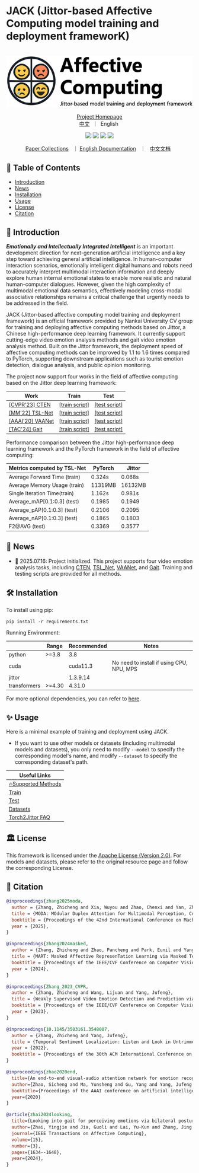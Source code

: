 # JACK (Jittor-based Affective Computing model training and deployment frameworK)

<p align="center">
    <br>
    <img src="assets/logo_en.png"/>
    <br>
<p>
<p align="center">
<a href="">Project Homepage</a>
<br>
        <a href="README_CN.md">中文</a>&nbsp ｜ &nbspEnglish&nbsp
</p>
<p align="center">
<img src="https://img.shields.io/badge/python-3.8-5be.svg">
<img src="https://img.shields.io/badge/jittor-1.3.9-orange.svg">
<a href="https://github.com/zhongqihebut/Affective_Computing/blob/master/LICENSE"><img src="https://img.shields.io/github/license/zhongqihebut/Affective_Computing"></a>
<a href="https://github.com/zhongqihebut/Affective_Computing/pulls"><img src="https://img.shields.io/badge/PR-welcome-55EB99.svg"></a>
</p>

<p align="center">
        <a href="./docs/en/papers.md">Paper Collections</a> &nbsp ｜ <a href="./docs/en">English Documentation</a> &nbsp ｜ &nbsp <a href="./docs/cn">中文文档</a> &nbsp
</p>

## 📖 Table of Contents
- [Introduction](#-introduction)
- [News](#-news)
- [Installation](#%EF%B8%8F-installation)
- [Usage](#-Usage)
- [License](#-License)
- [Citation](#-citation)


## 📝 Introduction

***Emotionally and Intellectually Integrated Intelligent*** is an important development direction for next-generation artificial intelligence and a key step toward achieving general artificial intelligence. In human-computer interaction scenarios, emotionally intelligent digital humans and robots need to accurately interpret multimodal interaction information and deeply explore human internal emotional states to enable more realistic and natural human-computer dialogues. However, given the high complexity of multimodal emotional data semantics, effectively modeling cross-modal associative relationships remains a critical challenge that urgently needs to be addressed in the field.

JACK (Jittor-based affective computing model training and deployment framework) is an official framework provided by Nankai University CV group for training and deploying affective computing methods based on Jittor, a Chinese high-performance deep learning framework. It currently support cutting-edge video emotion analysis methods and gait video emotion analysis method. Built on the Jittor framework, the deployment speed of affective computing methods can be improved by 1.1 to 1.6 times compared to PyTorch, supporting downstream applications such as tourist emotion detection, dialogue analysis, and public opinion monitoring.


The project now support four works in the field of affective computing based on the Jittor deep learning framework:

| **Work**| **Train** | **Test** |
|---------|-----------|----------|
| [[CVPR'23] CTEN](https://openaccess.thecvf.com/content/CVPR2023/papers/Zhang_Weakly_Supervised_Video_Emotion_Detection_and_Prediction_via_Cross-Modal_Temporal_CVPR_2023_paper.pdf) | [[train script]](./docs/en/train.md#-CTEN) | [[test script]](./docs/en/test.md#-CTEN) |
| [[MM'22] TSL-Net](https://github.com/nku-zhichengzhang/TSL300/blob/main/assests/acm22_zzc_videosenti_official.pdf) | [[train script]](./docs/en/train.md#-TSL-Net) | [[test script]](./docs/en/test.md#-TSL-Net) |
| [[AAAI'20] VAANet](https://arxiv.org/abs/2003.00832)                                                              | [[train script]](./docs/en/train.md#-TSL-Net) | [[test script]](./docs/en/test.md#-TSL-Net) |
| [[TAC'24] Gait](https://ieeexplore.ieee.org/document/10433680)                                                   | [[train script]](./docs/en/train.md#-Gait) | [[test script]](./docs/en/test.md#-Gait) |


Performance comparison between the Jittor high-performance deep learning framework and the PyTorch framework in the field of affective computing:


| Metrics computed by TSL-Net                 | PyTorch  | Jittor  |
|-------------------------|----------|---------|
| Average Forward Time (train)    | 0.324s   | 0.068s  |
| Average Memory Usage (train)    | 11319MB  | 16132MB |
| Single Iteration Time(train)   | 1.162s   | 0.981s  |
| Average_mAP[0.1:0.3] (test)    | 0.1985   | 0.1949  |
| Average_pAP[0.1:0.3] (test)    | 0.2106   | 0.2095  |
| Average_nAP[0.1:0.3] (test)   | 0.1865   | 0.1803  |
| F2@AVG (test)                  | 0.3369   | 0.3577  |

## 🎉 News
- 🎁 2025.07.16: Project initialized. This project supports four video emotion analysis tasks, including [CTEN](https://openaccess.thecvf.com/content/CVPR2023/papers/Zhang_Weakly_Supervised_Video_Emotion_Detection_and_Prediction_via_Cross-Modal_Temporal_CVPR_2023_paper.pdf), [TSL_Net](https://github.com/nku-zhichengzhang/TSL300/blob/main/assests/acm22_zzc_videosenti_official.pdf), [VAANet](https://arxiv.org/abs/2003.00832), and [Gait](https://ieeexplore.ieee.org/document/10433680). Training and testing scripts are provided for all methods.


## 🛠️ Installation
To install using pip:
```shell
pip install -r requirements.txt
```

Running Environment:

|              | Range        | Recommended | Notes                                     |
| ------------ |--------------| ----------- | ----------------------------------------- |
| python       | >=3.8        | 3.8        |                                           |
| cuda         |              | cuda11.3   | No need to install if using CPU, NPU, MPS |
| jittor       |              | 1.3.9.14   |                                           |
| transformers | >=4.30       | 4.31.0     |                                           |


For more optional dependencies, you can refer to [here](./docs/en/env.md).


## ✨ Usage
Here is a minimal example of training and deployment using JACK.

- If you want to use other models or datasets (including multimodal models and datasets), you only need to modify `--model` to specify the corresponding model's name, and modify `--dataset` to specify the corresponding dataset's path.

|   Useful Links |
| ------ |
|   [🔥Supported Methods](./docs/en/papers.md)   |
|   [Train](./docs/en/train.md)   |
|   [Test](./docs/en/test.md) |
|   [Datasets](./docs/en/dataset.md)   |
|   [Torch2Jittor FAQ](./docs/en/FAQ.md)   |





## 🏛 License

This framework is licensed under the [Apache License (Version 2.0)](https://github.com/modelscope/modelscope/blob/master/LICENSE). For models and datasets, please refer to the original resource page and follow the corresponding License.


## 📎 Citation

```bibtex
@inproceedings{zhang2025moda,
  author = {Zhang, Zhicheng and Xia, Wuyou and Zhao, Chenxi and Yan, Zhou and Liu, Xiaoqiang and Zhu, Yongjie and Qin, Wenyu and Wan, Pengfei and Zhang, Di and Yang, Jufeng},
  title = {MODA: MOdular Duplex Attention for Multimodal Perception, Cognition, and Emotion Understanding},
  booktitle = {Proceedings of the 42nd International Conference on Machine Learning (ICML)},
  year = {2025},
}
```
```bibtex
@inproceedings{zhang2024masked,
  author = {Zhang, Zhicheng and Zhao, Pancheng and Park, Eunil and Yang, Jufeng},
  title = {MART: Masked Affective RepresenTation Learning via Masked Temporal Distribution Distillation},
  booktitle = {Proceedings of the IEEE/CVF Conference on Computer Vision and Pattern Recognition (CVPR)},
  year = {2024},
}
```

```bibtex
@inproceedings{Zhang_2023_CVPR,
  author = {Zhang, Zhicheng and Wang, Lijuan and Yang, Jufeng},
  title = {Weakly Supervised Video Emotion Detection and Prediction via Cross-Modal Temporal Erasing Network},
  booktitle = {Proceedings of the IEEE/CVF Conference on Computer Vision and Pattern Recognition (CVPR)},
  year = {2023},
}
```
```bibtex
@inproceedings{10.1145/3503161.3548007,
  author = {Zhang, Zhicheng and Yang, Jufeng},
  title = {Temporal Sentiment Localization: Listen and Look in Untrimmed Videos},
  year = {2022},
  booktitle = {Proceedings of the 30th ACM International Conference on Multimedia},
}
```
```bibtex
@inproceedings{zhao2020end,
  title={An end-to-end visual-audio attention network for emotion recognition in user-generated videos},
  author={Zhao, Sicheng and Ma, Yunsheng and Gu, Yang and Yang, Jufeng and Xing, Tengfei and Xu, Pengfei and Hu, Runbo and Chai, Hua and Keutzer, Kurt},
  booktitle={Proceedings of the AAAI conference on artificial intelligence},
  year={2020}
}
```
```bibtex
@article{zhai2024looking,
  title={Looking into gait for perceiving emotions via bilateral posture and movement graph convolutional networks},
  author={Zhai, Yingjie and Jia, Guoli and Lai, Yu-Kun and Zhang, Jing and Yang, Jufeng and Tao, Dacheng},
  journal={IEEE Transactions on Affective Computing},
  volume={15},
  number={3},
  pages={1634--1648},
  year={2024},
}
```